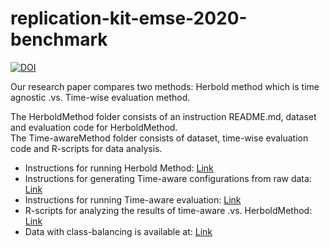# replication-kit-emse-2020-benchmark

[![DOI](https://zenodo.org/badge/248352455.svg)](https://zenodo.org/badge/latestdoi/248352455)

Our research paper compares two methods: Herbold method which is time agnostic .vs. Time-wise evaluation method.

The HerboldMethod folder consists of an instruction README.md, dataset and evaluation code for HerboldMethod. <br/>
The Time-awareMethod folder consists of dataset, time-wise evaluation code and R-scripts for data analysis. <br/>



* Instructions for running Herbold Method: [Link](https://github.com/AbdulAli/replication-kit-emse-2020-benchmark/blob/master/HerboldMethod/Readme.md)
* Instructions for generating Time-aware configurations from raw data: [Link](https://github.com/AbdulAli/replication-kit-emse-2020-benchmark/blob/master/Time-awareMethod/DataGeneration/Readme.md)
* Instructions for running Time-aware evaluation: [Link](https://github.com/AbdulAli/replication-kit-emse-2020-benchmark/blob/master/Time-awareMethod/RunningExperiment/Readme.md)
* R-scripts for analyzing the results of time-aware .vs. HerboldMethod: [Link](https://github.com/AbdulAli/replication-kit-emse-2020-benchmark/tree/master/Time-awareMethod/AnalyzingResults)
* Data with class-balancing is available at: [Link](https://github.com/AbdulAli/replication-kit-emse-2020-benchmark/tree/master/Time-awareMethod/BalacedExperiment)



